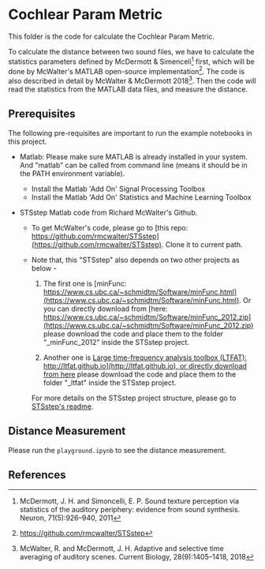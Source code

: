# Cochlear Param Metric

This folder is the code for calculate the Cochlear Param Metric.

To calculate the distance between two sound files, we have to calculate the statistics parameters defined by McDermott & Simenceli[^1] first, which will be done by McWalter's MATLAB open-source implementation[^2]. The code is also described in detail by McWalter & McDermott 2018[^3]. Then the code will read the statistics from the MATLAB data files, and measure the distance.

## Prerequisites

The following pre-requisites are important to run the example notebooks in this project. 

* Matlab: Please make sure MATLAB is already installed in your system. And "matlab" can be called from command line (means it should be in the PATH environment variable).
    * Install the Matlab 'Add On' Signal Processing Toolbox
    * Install the Matlab 'Add On' Statistics and Machine Learning Toolbox 

* STSstep Matlab code from Richard McWalter's Github. 
    * To get McWalter's code, please go to [this repo: https://github.com/rmcwalter/STSstep](https://github.com/rmcwalter/STSstep). Clone it to current path. 
    * Note that, this "STSstep" also depends on two other projects as below - 

        1. The first one is [minFunc: https://www.cs.ubc.ca/~schmidtm/Software/minFunc.html](https://www.cs.ubc.ca/~schmidtm/Software/minFunc.html). Or you can directly download from [here: https://www.cs.ubc.ca/~schmidtm/Software/minFunc_2012.zip](https://www.cs.ubc.ca/~schmidtm/Software/minFunc_2012.zip) please download the code and place them to the folder "_minFunc_2012" inside the STSstep project. 

        2. Another one is [Large time-frequency analysis toolbox (LTFAT): http://ltfat.github.io](http://ltfat.github.io), or directly download from here](https://github.com/ltfat/ltfat/archive/refs/tags/2.4.0.zip) please download the code and place them to the folder "_ltfat" inside the STSstep project. 
        
        For more details on the STSstep project structure, please go to [STSstep's readme](https://github.com/rmcwalter/STSstep#readme).

## Distance Measurement

Please run the `playground.ipynb` to see the distance measurement. 

## References

[^1]: McDermott, J. H. and Simoncelli, E. P. Sound texture perception via statistics of the auditory periphery: evidence from sound synthesis. Neuron, 71(5):926–940, 2011

[^2]: https://github.com/rmcwalter/STSstep 

[^3]: McWalter, R. and McDermott, J. H. Adaptive and selective time averaging of auditory scenes. Current Biology, 28(9):1405–1418, 2018